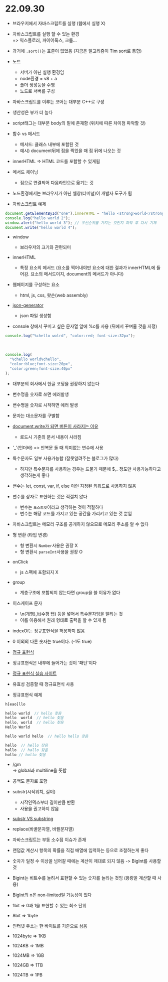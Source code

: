 # 22.09.30

- 브라우저에서 자바스크립트를 실행 (웹에서 실행 X)
- 자바스크립트를 실행 할 수 있는 환경 <br>
  => 익스플로러, 파이어폭스, 크롬...
- 과거에 `.sort()`는 표준이 없었음 (지금은 알고리즘이 Tim sort로 통합)
- 노드

  - 서버가 아닌 실행 환경임
  - node환경 = v8 + a
  - 폴더 생성등을 수행
  - 노드로 서버를 구성

- 자바스크립트를 이루는 코어는 대부분 C++로 구성
- 생산성은 뷰가 더 높다
- script태그는 대부분 body의 밑에 존재함 (위치에 따른 차이점 파악할 것)
- 함수 vs 메서드

  - 메서드: 클래스 내부에 포함된 것
  - 예시) document뒤에 점을 찍었을 때 점 뒤에 나오는 것

- innerHTML => HTML 코드를 포함할 수 있게됨

- 메서드 체이닝

  - 점으로 연결되어 다음라인으로 옮기는 것

- 노드환경에서는 브라우저가 아닌 쉘창(터미널)이 개발자 도구가 됨

- 자바스크립트 예제

```js
document.getElementById("one").innerHTML = "hello <strong>world</strong>";
console.log("hello world 2");
window.alert("hello world 3"); // 우선순위를 가지는 것인지 파악 후 다시 기재
document.write("hello world 4");
```

- window

  - 브라우저의 크기와 관련되미

- innerHTML

  - 특정 요소의 메서드 (요소를 찍어내야만 요소에 대한 결과가 innerHTML에 들어감. 요소의 메서드이지, document의 메서드가 아니다)

- 웹페이지를 구성하는 요소

  - html, js, css, 왓슨(web assembly)

- [json-generator](https://json-generator.com/)

  - json 파일 생성함

- console 창에서 꾸미고 싶은 문자열 앞에 %c를 사용 (뒤에서 꾸며줄 것을 지정)

```js
console.log("%chello wolrd", "color:red; font-size:32px");
```

<br>

```js
console.log(
  "%chello world%chello",
  "color:blue;font-size:20px",
  "color:green;font-size:40px"
);
```

- 대부분의 회사에서 한글 코딩을 권장하지 않는다

- 변수명을 숫자로 쓰면 에러발생
- 변수명을 숫자로 시작하면 에러 발생

- 문자는 대소문자를 구별함

- [document.write가 되면 버튼이 사라지는 이유](https://ko.javascript.info/modifying-document#ref-1045)

  - 로드시 기존의 문서 내용이 사라짐

- '\_'(언더바) => 반복문 돌 때 의미없는 변수에 사용

- 특수문자도 일부 사용가능함 (잘못알려주는 블로그가 많다)

  - 하지만 특수문자를 사용하는 경우는 드물기 때문에 $,\_ 정도만 사용가능하다고 생각하는게 좋다

- 변수는 let, const, var, if, else 이런 지정된 키워드로 사용하지 않음

- 변수를 상자로 표현하는 것은 적절치 않다

  - 변수는 `포스트잇`이라고 생각하는 것이 적절하다
  - 변수는 해당 코드를 가지고 있는 공간을 가리키고 있는 것 뿐임

- 자바스크립트는 메모리 구조를 공개하지 않으므로 메모리 주소를 알 수 없다

- 형 변환 (타입 변경)

  - 형 변환시 `Number`사용은 권장 X
  - 형 변환시 `parseInt`사용을 권장 O

- onClick

  - js 스펙에 포함되지 X

- group

  - 계층구조에 포함되지 않는다면 group을 쓸 이유가 없다

- 이스케이프 문자

  - \n(개행),\t(수평 탭) 등을 넣어서 특수문자임을 알리는 것
  - 이를 이용해서 원래 형태로 출력을 할 수 있게 됨

- indexOf는 정규표현식을 허용하지 않음
- 0 이외의 다른 숫자는 true이다. (-1도 true)

- [정규 표현식](https://developer.mozilla.org/ko/docs/Web/JavaScript/Guide/Regular_Expressions)

- 정규표현식은 내부에 들어가는 것이 '패턴'이다
- [정규 표현식 실습 사이트](https://regexr.com/5nvc2)
- 유효성 검증할 때 정규표현식 사용
- 정규표현식 예제

```js
h[eao]llo

hello world  // hello 찾음
hello  world  // hello 찾음
hello, world  // hello 찾음
Hello World

hello world hello  // hello hello 찾음

hello  // hello 찾음
hallo  // hallo 찾음
hollo // hollo 찾음

```

- /gm <br> => global과 multiline을 뜻함

- 공백도 문자로 포함

- substr(시작위치, 길이)

  - 시작인덱스부터 길이만큼 반환
  - 사용을 권고하지 않음

- [substr VS substring](http://chongmoa.com/javascript/275354)

- replace(바꿀문자열, 바뀔문자열)

- 자바스크립트는 부동 소수점 이슈가 존재

- 랜덤값 계산시 항목의 확률을 직접 배열에 입력하는 등으로 조절하는게 좋다

- 숫자가 일정 수 이상을 넘어갈 때에는 계산이 제대로 되지 않음 -> BigInt를 사용할 것

- Bigint는 비트수를 늘려서 표현할 수 있는 숫자를 늘리는 것임 (용량을 계산할 때 사용)

- BigInt의 n은 non-limited일 가능성이 있다

- 1bit => 0과 1을 표현할 수 있는 최소 단위
- 8bit => 1byte
- 인터넷 주소는 한 바이트를 기준으로 삼음

- 1024byte => 1KB
- 1024KB => 1MB
- 1024MB => 1GB
- 1024GB => 1TB
- 1024TB => 1PB
